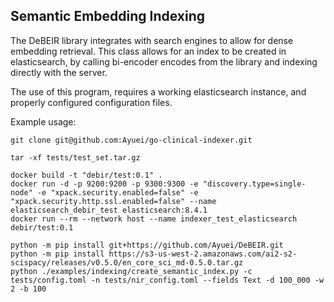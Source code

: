 ## Semantic Embedding Indexing

The DeBEIR library integrates with search engines to allow for dense embedding retrieval.
This class allows for an index to be created in elasticsearch, by calling bi-encoder encodes from the library and
indexing directly with the server.

The use of this program, requires a working elasticsearch instance, and properly configured configuration files.

Example usage:

```
git clone git@github.com:Ayuei/go-clinical-indexer.git

tar -xf tests/test_set.tar.gz

docker build -t "debir/test:0.1" .
docker run -d -p 9200:9200 -p 9300:9300 -e "discovery.type=single-node" -e "xpack.security.enabled=false" -e "xpack.security.http.ssl.enabled=false" --name elasticsearch_debir_test elasticsearch:8.4.1
docker run --rm --network host --name indexer_test_elasticsearch debir/test:0.1

python -m pip install git+https://github.com/Ayuei/DeBEIR.git
python -m pip install https://s3-us-west-2.amazonaws.com/ai2-s2-scispacy/releases/v0.5.0/en_core_sci_md-0.5.0.tar.gz
python ./examples/indexing/create_semantic_index.py -c tests/config.toml -n tests/nir_config.toml --fields Text -d 100_000 -w 2 -b 100
```